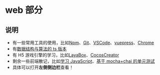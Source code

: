 <!-- 首页 相当于每本书籍的介绍 -->

# web 部分

## 说明

- 有一些常用工具的使用，比如[Npm](./常用工具/Npm的使用.md)、[Git](./常用工具/Git的使用.md)、[VSCode](./常用工具/VSCode的使用.md)、[vuepress](./常用工具/使用vuepress写blog.md)、[Chrome](./常用工具/Chrome的使用.md)
- 有[数据结构与算法的 ts 版本](./数据结构与算法/)
- 有 H5 游戏引擎的学习，比如[LayaBox](./LayaBox游戏引擎/)、[CocosCreator](./CocosCreator游戏引擎/CocosCreator游戏开发.md)
- 剩余一些前端散记，比如[学习 JavaScript](./html、css、js、ts/学习JavaScript/)、[基于 mocha+chai 的单元测试](./web前端测试与调试/基于mocha+chai的单元测试.md)
- 具体可以打开**左侧侧边栏**查看！
